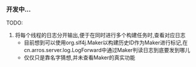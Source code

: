### 开发中...

TODO: 
1. 将每个线程的日志分开输出,便于在同时进行多个构建任务时,查看对应日志
   - 目前想到可以使用org.slf4j.Maker以构建历史ID作为Maker进行标记,在cn.arros.server.log.LogForward中通过Maker判读日志到底要发到哪儿
   - 仅仅只是靠名字猜想,并未查看Maker的真实功能
